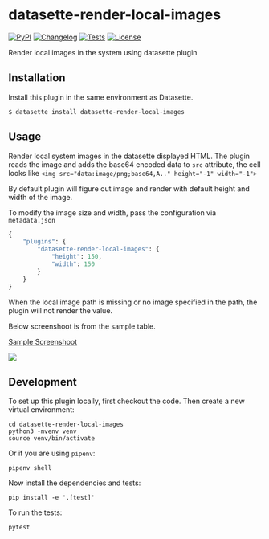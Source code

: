 # datasette-render-local-images

[![PyPI](https://img.shields.io/pypi/v/datasette-render-local-images.svg)](https://pypi.org/project/datasette-render-local-images/)
[![Changelog](https://img.shields.io/github/v/release/kracekumar/datasette-render-local-images?include_prereleases&label=changelog)](https://github.com/kracekumar/datasette-render-local-images/releases)
[![Tests](https://github.com/kracekumar/datasette-render-local-images/workflows/Test/badge.svg)](https://github.com/kracekumar/datasette-render-local-images/actions?query=workflow%3ATest)
[![License](https://img.shields.io/badge/license-Apache%202.0-blue.svg)](https://github.com/kracekumar/datasette-render-local-images/blob/main/LICENSE)

Render local images in the system using datasette plugin

## Installation

Install this plugin in the same environment as Datasette.

    $ datasette install datasette-render-local-images

## Usage

Render local system images in the datasette displayed HTML.
The plugin reads the image and adds the base64 encoded data to `src` attribute,
the cell looks like `<img src="data:image/png;base64,A.." height="-1" width="-1">`

By default plugin will figure out image and render with
default height and width of the image.

To modify the image size and width, pass the configuration via `metadata.json`

``` python
{
    "plugins": {
        "datasette-render-local-images": {
            "height": 150,
            "width": 150
        }
    }
}
```

When the local image path is missing or no image specified in the path,
the plugin will not render the value.

Below screenshoot is from the sample table.

[Sample Screenshoot](https://github.com/kracekumar/datasette-render-local-images/blob/main/sample.png)

![](https://github.com/kracekumar/datasette-render-local-images/blob/main/sample.png)

## Development

To set up this plugin locally, first checkout the code. Then create a new virtual environment:

    cd datasette-render-local-images
    python3 -mvenv venv
    source venv/bin/activate

Or if you are using `pipenv`:

    pipenv shell

Now install the dependencies and tests:

    pip install -e '.[test]'

To run the tests:

    pytest
